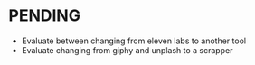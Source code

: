 # PENDING

- Evaluate between changing from eleven labs to another tool
- Evaluate changing from giphy and unplash to a scrapper